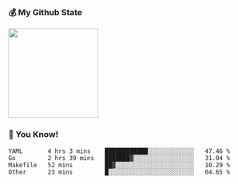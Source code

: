 ### :moneybag: My Github State

<img height="180em" src="https://github-readme-stats.vercel.app/api?username=G-Asura&show_icons=true&hide_border=true&count_private=true&include_all_commits=true" />

### :pill: You Know!
<!--START_SECTION:waka-->

```text
YAML       4 hrs 3 mins    ████████████░░░░░░░░░░░░░   47.46 %
Go         2 hrs 39 mins   ███████▓░░░░░░░░░░░░░░░░░   31.04 %
Makefile   52 mins         ██▓░░░░░░░░░░░░░░░░░░░░░░   10.29 %
Other      23 mins         █░░░░░░░░░░░░░░░░░░░░░░░░   04.65 %
```

<!--END_SECTION:waka-->

<!--
**G-Asura/G-Asura** is a ✨ _special_ ✨ repository because its `README.md` (this file) appears on your GitHub profile.

Here are some ideas to get you started:

- 🔭 I’m currently working on ...
- 🌱 I’m currently learning ...
- 👯 I’m looking to collaborate on ...
- 🤔 I’m looking for help with ...
- 💬 Ask me about ...
- 📫 How to reach me: ...
- 😄 Pronouns: ...
- ⚡ Fun fact: ...
-->
